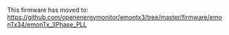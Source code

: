 This firmware has moved to: https://github.com/openenergymonitor/emontx3/tree/master/firmware/emonTx34/emonTx_3Phase_PLL
